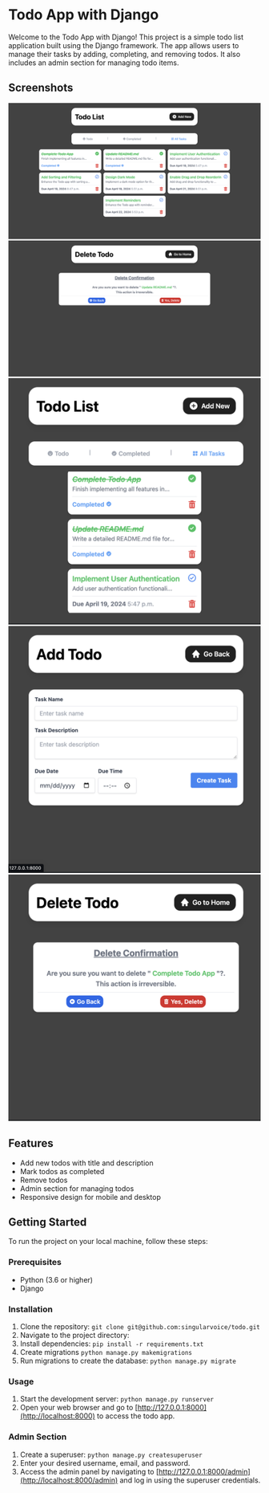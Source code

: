 # Todo App with Django

Welcome to the Todo App with Django! This project is a simple todo list application built using the Django framework. The app allows users to manage their tasks by adding, completing, and removing todos. It also includes an admin section for managing todo items.

## Screenshots

![Screenshot 1](screenshots/todo_home.png)
![Screenshot 2](screenshots/delete.png)
![Screenshot 3](screenshots/todo_home_res.png)
![Screenshot 4](screenshots/add_res.png)
![Screenshot 5](screenshots/delete_res.png)


## Features

- Add new todos with title and description
- Mark todos as completed
- Remove todos
- Admin section for managing todos
- Responsive design for mobile and desktop

## Getting Started

To run the project on your local machine, follow these steps:

### Prerequisites

- Python (3.6 or higher)
- Django

### Installation

1. Clone the repository:
 ``git clone git@github.com:singularvoice/todo.git``
2. Navigate to the project directory:
3. Install dependencies:
``pip install -r requirements.txt``
4. Create migrations
``python manage.py makemigrations``
4. Run migrations to create the database:
``python manage.py migrate``


### Usage

1. Start the development server:
``python manage.py runserver``
2. Open your web browser and go to [http://127.0.0.1:8000](http://localhost:8000) to access the todo app.

### Admin Section

1. Create a superuser:
``python manage.py createsuperuser``
2. Enter your desired username, email, and password.
3. Access the admin panel by navigating to [http://127.0.0.1:8000/admin](http://localhost:8000/admin) and log in using the superuser credentials.

